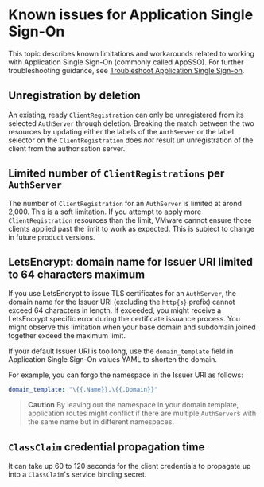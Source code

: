 # Known issues for Application Single Sign-On

This topic describes known limitations and workarounds related to working with 
Application Single Sign-On (commonly called AppSSO). For further troubleshooting 
guidance, see [Troubleshoot Application Single Sign-on](../how-to-guides/troubleshoot.hbs.md).

## <a id="unregistration"></a> Unregistration by deletion

An existing, ready `ClientRegistration` can only be unregistered from its
selected `AuthServer` through deletion. Breaking the match between the two
resources by updating either the labels of the `AuthServer` or the label
selector on the `ClientRegistration` does _not_ result un unregistration of the
client from the authorisation server.

## <a id="clientregistrations"></a> Limited number of `ClientRegistrations` per `AuthServer`

The number of `ClientRegistration` for an `AuthServer` is limited at
arond 2,000. This is a soft limitation. If you attempt to apply more
`ClientRegistration` resources than the limit, VMware cannot ensure those
clients applied past the limit to work as expected. This is subject to
change in future product versions.

## <a id="letsencrypt"></a> LetsEncrypt: domain name for Issuer URI limited to 64 characters maximum

If you use LetsEncrypt to issue TLS certificates for an `AuthServer`, the domain
name for the Issuer URI (excluding the `http{s}` prefix) cannot exceed 64
characters in length. If exceeded, you might receive a LetsEncrypt specific error
during the certificate issuance process. You might observe this limitation when your
base domain and subdomain joined together exceed the maximum limit.

If your default Issuer URI is too long, use the
`domain_template` field in Application Single Sign-On values YAML to shorten the
domain.

For example, you can forgo the namespace in the Issuer URI as follows:

```yaml
domain_template: "\{{.Name}}.\{{.Domain}}"
```

> **Caution** By leaving out the namespace in your domain template, application
> routes might conflict if there are multiple `AuthServer`s with the same name
> but in different namespaces.

## <a id='classclaim'></a> `ClassClaim` credential propagation time

It can take up 60 to 120 seconds for the client credentials to propagate up into a
`ClassClaim`'s service binding secret.
